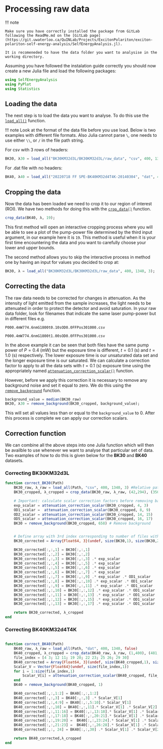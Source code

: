 # Processing raw data

!!! note

    Make sure you have correctly installed the package from GitLab following the ReadMe.md on the [GitLab page](https://git.uwaterloo.ca/QuINLab/Projects/ExcitonPolariton/exciton-polariton-self-energy-analysis/SelfEnergyAnalysis.jl). 

    It is recomeneded to have the data folder you want to analysise in the working directory.

Assuming you have followed the instalation guide correctly you should now create a new Julia file and load the following packages:
```julia
using SelfEnergyAnalysis
using PyPlot
using Statistics
```
## Loading the data 

The next step is to load the data you want to analyse. To do this use the [`load_all()`](@ref) function.

!!! note
    Look at the format of the data file before you use load. Below is two examples with different file formats. Also Julia cannot parse `\`, one needs to use either `\\`, or `/` in the file path string.

For csv with 3 rows of headers:

```julia
BK30, λ30 = load_all("BK30KM32d3L/BK30KM32d3L/raw_data", "csv", 400, 1340, 3);
```

For .dat file with no headers:

```julia
BK40, λ40 = load_all("20220718 FF SPE-BK40KM32d4T4K-20140304", "dat", 400, 1340, false)
```

## Cropping the data

Now the data has been loaded we need to crop it to our region of interest (ROI). We have two methods for doing this with the [`crop_data()`](@ref) function. 

```julia
crop_data(BK40, λ, 19);
```

This first method will open an interactive cropping process where you will be able to see a plot of the pump-power file determined by the third input argument, in our example here it is `19`. This method is useful when it is your first time encountering the data and you want to carefully choose your lower and upper bounds.

The second method allows you to skip the interactive process in method one by having an input for values you decided to crop at:

```julia 
BK30, λ = load_all("BK30KM32d3L/BK30KM32d3L/raw_data", 400, 1340, 3);
```

## Correcting the data

The raw data needs to be corrected for changes in attenuation. As the intensity of light emitted from the sample increases, the light needs to be attenuated in order to protect the detector and avoid saturation. In your raw data folder, look for filenames that indicate the same laser pump-power but in different files e.g. 

```P000.4mW774.6nmG1800t0.10sOD0.0FFPos301000.csv``` 

```P000.4mW774.6nmG1800t1.00sOD0.0FFPos301000.csv```

In the above example it can be seen that both files have the same pump power of $P=0.4~(\mathrm{mW})$ but the exposure time is different, $t=0.1~(\mathrm{s})$ and $t=1.0~(\mathrm{s})$ respectively. The lower exposure time is our unsaturated data set and the longer exposure time is our saturated. We can calculate a correction factor to apply to all the data sets with $t=0.1~(\mathrm{s})$ exposure time using the appropriately named [`attenuation_correction_scalar()`](@ref) function.

However, before we apply this correction it is necessary to remove any background noise and set it equal to zero. We do this using the [`remove_background`](@ref) function. 

```julia 
background_value = median(BK30_raw)
BK30, λ30 = remove_background(BK30_cropped, background_value);
```

This will set all values less than or equal to the `background_value` to 0. After this process is complete we can apply our correction scalars. 

## Correction function 

We can combine all the above steps into one Julia function which will then be availble to use whenever we want to analyse that particular set of data.
Two examples of how to do this is given below for the **BK30** and **BK40** datasets. 

### Correcting BK30KM32d3L
```julia
function correct_BK30(Path)
    BK30_raw, λ_raw = load_all(Path, "csv", 400, 1340, 3) #Relative path so have BK30KM32d3L folder in working directory, or alternatively use full path
    BK30_cropped, λ_cropped = crop_data(BK30_raw, λ_raw, (42,294), (350,1170))

    # Important: calculate scalar correction factors before removing background.
    exp_scalar = attenuation_correction_scalar(BK30_cropped, 4, 3)
    OD1_scalar =  attenuation_correction_scalar(BK30_cropped, 8, 9)
    OD2_scalar = attenuation_correction_scalar(BK30_cropped, 14, 15)
    OD5_scalar = attenuation_correction_scalar(BK30_cropped, 16, 17)
    BK30 = remove_background(BK30_cropped, 658) # Remove background


    # Define array with 3rd index corresponding to number of files without any duplicates due to exposure correction
    BK30_corrected = Array{Float64, 3}(undef, size(BK30,1), size(BK30,2) , 13) 

    BK30_corrected[:,:,1] = BK30[:,:,1]
    BK30_corrected[:,:,2] = BK30[:,:,2]
    BK30_corrected[:,:,3] = BK30[:,:,3] .* exp_scalar
    BK30_corrected[:,:,4] = BK30[:,:,5] .* exp_scalar
    BK30_corrected[:,:,5] = BK30[:,:,6] .* exp_scalar
    BK30_corrected[:,:,6] = BK30[:,:,7] .* exp_scalar
    BK30_corrected[:,:,7] = BK30[:,:,9] .* exp_scalar .* OD1_scalar
    BK30_corrected[:,:,8] = BK30[:,:,10] .* exp_scalar .* OD1_scalar
    BK30_corrected[:,:,9] = BK30[:,:,11] .* exp_scalar .* OD1_scalar
    BK30_corrected[:,:,10] = BK30[:,:,12] .* exp_scalar .* OD1_scalar
    BK30_corrected[:,:,11] = BK30[:,:,13] .* exp_scalar .* OD1_scalar
    BK30_corrected[:,:,12] = BK30[:,:,15] .* exp_scalar .* OD1_scalar .* OD2_scalar
    BK30_corrected[:,:,13] = BK30[:,:,17] .* exp_scalar .* OD1_scalar .* OD2_scalar .* OD5_scalar

    return BK30_corrected, λ_cropped
end

```
### Correcting BK40KM32d4T4K
```julia
 
function correct_BK40(Path)
    BK40_raw, λ_raw = load_all(Path, "dat", 400, 1340, false)
    BK40_cropped, λ_cropped = crop_data(BK40_raw, λ_raw, (1,400), (481,815))
    file_index = [4 3; 12 11; 19 20; 22 23; 25 26; 29 30]
    BK40_corrected = Array{Float64, 3}(undef, size(BK40_cropped,1), size(BK40_cropped,2), size(BK40_cropped,3)-size(file_index,1))
    Scalar_V = Vector{Float64}(undef, size(file_index,1))
    for i = 1:size(file_index,1)
        Scalar_V[i] = attenuation_correction_scalar(BK40_cropped, file_index[i,1], file_index[i,2])
    end
    BK40 = remove_background(BK40_cropped, 1)

    BK40_corrected[:,:,1:2] = BK40[:,:,1:2]
    BK40_corrected[:,:,3] = BK40[:,:,3] .* Scalar_V[1]
    BK40_corrected[:,:,4:9] = BK40[:,:,5:10].* Scalar_V[1]
    BK40_corrected[:,:,10] = BK40[:,:,11].* Scalar_V[1] .* Scalar_V[2]
    BK40_corrected[:,:,11:16] = BK40[:,:,13:18].* Scalar_V[1] .* Scalar_V[2]
    BK40_corrected[:,:,17:18] = BK40[:,:,20:21].* Scalar_V[1] .* Scalar_V[2] .* Scalar_V[3]
    BK40_corrected[:,:,19:20] =  BK40[:,:,23:24].* Scalar_V[1] .* Scalar_V[2] .* Scalar_V[3] .* Scalar_V[4]
    BK40_corrected[:,:,21:23] =  BK40[:,:,26:28].* Scalar_V[1] .* Scalar_V[2] .* Scalar_V[3] .* Scalar_V[4] .* Scalar_V[5]
    BK40_corrected[:,:, 24] = BK40[:,:,30] .* Scalar_V[1] .* Scalar_V[2] .* Scalar_V[3] .* Scalar_V[4] .* Scalar_V[5] .* Scalar_V[6]

    return BK40_corrected,λ_cropped
end
```
